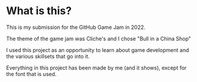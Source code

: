 # What is this?

This is my submission for the GitHub Game Jam in 2022.

The theme of the game jam was Cliche's and I chose "Bull in a China Shop"

I used this project as an opportunity to learn about game development
and the various skillsets that go into it.

Everything in this project has been made by me (and it shows), except
for the font that is used.